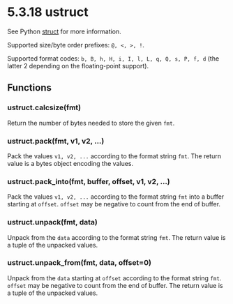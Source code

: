 # 5.3.18 ustruct

See Python [struct](https://docs.python.org/3/library/struct.html) for more information.

Supported size/byte order prefixes: `@, <, >, !`.

Supported format codes: `b, B, h, H, i, I, l, L, q, Q, s, P, f, d` \(the latter 2 depending on the floating-point support\).

## Functions

### ustruct.calcsize\(fmt\)

Return the number of bytes needed to store the given `fmt`.

### ustruct.pack\(fmt, v1, v2, ...\)

Pack the values `v1, v2, ...` according to the format string `fmt`. The return value is a bytes object encoding the values.

### ustruct.pack\_into\(fmt, buffer, offset, v1, v2, ...\)

Pack the values `v1, v2, ...` according to the format string `fmt` into a buffer starting at `offset`. `offset` may be negative to count from the end of buffer.

### ustruct.unpack\(fmt, data\)

Unpack from the `data` according to the format string `fmt`. The return value is a tuple of the unpacked values.

### ustruct.unpack\_from\(fmt, data, offset=0\)

Unpack from the `data` starting at `offset` according to the format string `fmt`. `offset` may be negative to count from the end of buffer. The return value is a tuple of the unpacked values.

